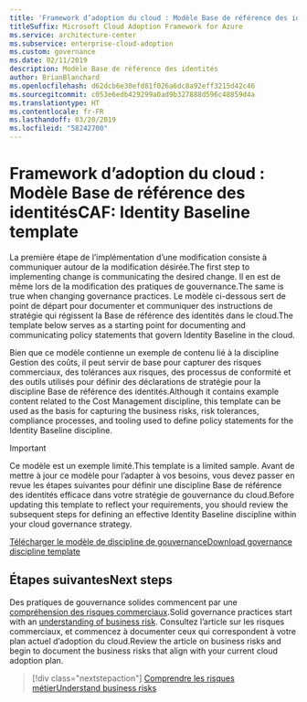 ```yaml
---
title: 'Framework d’adoption du cloud : Modèle Base de référence des identités'
titleSuffix: Microsoft Cloud Adoption Framework for Azure
ms.service: architecture-center
ms.subservice: enterprise-cloud-adoption
ms.custom: governance
ms.date: 02/11/2019
description: Modèle Base de référence des identités
author: BrianBlanchard
ms.openlocfilehash: d62dcb6e30efd81f026a6dc8a92eff3215d42c46
ms.sourcegitcommit: c053e6edb429299a0ad9b327888d596c48859d4a
ms.translationtype: HT
ms.contentlocale: fr-FR
ms.lasthandoff: 03/20/2019
ms.locfileid: "58242700"
---
```

# <a name="caf-identity-baseline-template"></a><span data-ttu-id="d1c7d-103">Framework d’adoption du cloud : Modèle Base de référence des identités</span><span class="sxs-lookup"><span data-stu-id="d1c7d-103">CAF: Identity Baseline template</span></span>

<span data-ttu-id="d1c7d-104">La première étape de l’implémentation d’une modification consiste à communiquer autour de la modification désirée.</span><span class="sxs-lookup"><span data-stu-id="d1c7d-104">The first step to implementing change is communicating the desired change.</span></span> <span data-ttu-id="d1c7d-105">Il en est de même lors de la modification des pratiques de gouvernance.</span><span class="sxs-lookup"><span data-stu-id="d1c7d-105">The same is true when changing governance practices.</span></span> <span data-ttu-id="d1c7d-106">Le modèle ci-dessous sert de point de départ pour documenter et communiquer des instructions de stratégie qui régissent la Base de référence des identités dans le cloud.</span><span class="sxs-lookup"><span data-stu-id="d1c7d-106">The template below serves as a starting point for documenting and communicating policy statements that govern Identity Baseline in the cloud.</span></span>  

<span data-ttu-id="d1c7d-107">Bien que ce modèle contienne un exemple de contenu lié à la discipline Gestion des coûts, il peut servir de base pour capturer des risques commerciaux, des tolérances aux risques, des processus de conformité et des outils utilisés pour définir des déclarations de stratégie pour la discipline Base de référence des identités.</span><span class="sxs-lookup"><span data-stu-id="d1c7d-107">Although it contains example content related to the Cost Management discipline, this template can be used as the basis for capturing the business risks, risk tolerances, compliance processes, and tooling used to define policy statements for the Identity Baseline discipline.</span></span>

> [!IMPORTANT]
> <span data-ttu-id="d1c7d-108">Ce modèle est un exemple limité.</span><span class="sxs-lookup"><span data-stu-id="d1c7d-108">This template is a limited sample.</span></span> <span data-ttu-id="d1c7d-109">Avant de mettre à jour ce modèle pour l’adapter à vos besoins, vous devez passer en revue les étapes suivantes pour définir une discipline Base de référence des identités efficace dans votre stratégie de gouvernance du cloud.</span><span class="sxs-lookup"><span data-stu-id="d1c7d-109">Before updating this template to reflect your requirements, you should review the subsequent steps for defining an effective Identity Baseline discipline within your cloud governance strategy.</span></span>

<!-- markdownlint-disable MD033 -->

 <span data-ttu-id="d1c7d-110"><a href="https://archcenter.blob.core.windows.net/cdn/fusion/governance/Governance Discipline Template.docx">Télécharger le modèle de discipline de gouvernance</a></span><span class="sxs-lookup"><span data-stu-id="d1c7d-110"><a href="https://archcenter.blob.core.windows.net/cdn/fusion/governance/Governance Discipline Template.docx">Download governance discipline template</a></span></span>

<!-- markdownlint-enable MD033 -->

## <a name="next-steps"></a><span data-ttu-id="d1c7d-111">Étapes suivantes</span><span class="sxs-lookup"><span data-stu-id="d1c7d-111">Next steps</span></span>

<span data-ttu-id="d1c7d-112">Des pratiques de gouvernance solides commencent par une [compréhension des risques commerciaux](./business-risks.md).</span><span class="sxs-lookup"><span data-stu-id="d1c7d-112">Solid governance practices start with an [understanding of business risk](./business-risks.md).</span></span> <span data-ttu-id="d1c7d-113">Consultez l’article sur les risques commerciaux, et commencez à documenter ceux qui correspondent à votre plan actuel d’adoption du cloud.</span><span class="sxs-lookup"><span data-stu-id="d1c7d-113">Review the article on business risks and begin to document the business risks that align with your current cloud adoption plan.</span></span>

> [!div class="nextstepaction"]
> [<span data-ttu-id="d1c7d-114">Comprendre les risques métier</span><span class="sxs-lookup"><span data-stu-id="d1c7d-114">Understand business risks</span></span>](./business-risks.md)
